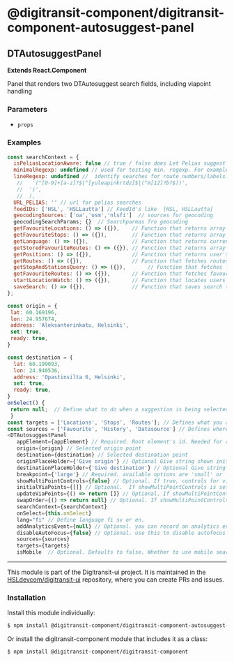 # @digitransit-component/digitransit-component-autosuggest-panel

<!-- Generated by documentation.js. Update this documentation by updating the source code. -->

## DTAutosuggestPanel

**Extends React.Component**

Panel that renders two DTAutosuggest search fields, including viapoint handling

### Parameters

-   `props`  

### Examples

```javascript
const searchContext = {
  isPeliasLocationAware: false // true / false does Let Pelias suggest based on current user location
  minimalRegexp: undefined // used for testing min. regexp. For example: new RegExp('.{2,}'),
  lineRegexp: undefined //  identify searches for route numbers/labels: bus | train | metro. For example: new RegExp(
   //   '(^[0-9]+[a-z]?$|^[yuleapinkrtdz]$|(^m[12]?b?$))',
   //  'i',
   //  ),
  URL_PELIAS: '' // url for pelias searches
  feedIDs: ['HSL', 'HSLLautta'] // FeedId's like  [HSL, HSLLautta]
  geocodingSources: ['oa','osm','nlsfi']  // sources for geocoding
  geocodingSearchParams; {}  // Searchparmas fro geocoding
  getFavouriteLocations: () => ({}),    // Function that returns array of favourite locations.
  getFavouriteStops: () => ({}),        // Function that returns array of favourite stops.
  getLanguage: () => ({}),              // Function that returns current language.
  getStoredFavouriteRoutes: () => ({}), // Function that returns array of favourite routes.
  getPositions: () => ({}),             // Function that returns user's geolocation.
  getRoutes: () => ({}),                // Function that fetches routes from graphql API.
  getStopAndStationsQuery: () => ({}),       // Function that fetches favourite stops and stations from graphql API.
  getFavouriteRoutes: () => ({}),       // Function that fetches favourite routes from graphql API.
  startLocationWatch: () => ({}),       // Function that locates users geolocation.
  saveSearch: () => ({}),               // Function that saves search to old searches store.
};

const origin = {
 lat: 60.169196,
 lon: 24.957674,
 address: 'Aleksanterinkatu, Helsinki',
 set: true,
 ready: true,
}

const destination = {
  lat: 60.199093,
  lon: 24.940536,
  address: 'Opastinsilta 6, Helsinki',
  set: true,
  ready: true,
}
onSelect() {
 return null;  // Define what to do when a suggestion is being selected. None by default.
 }
const targets = ['Locations', 'Stops', 'Routes']; // Defines what you are searching. all available options are Locations, Stops, Routes, MapPosition and CurrentPosition. Leave empty to search all targets.
const sources = ['Favourite', 'History', 'Datasource'] // Defines where you are searching. all available are: Favourite, History (previously searched searches), and Datasource. Leave empty to use all sources.
<DTAutosuggestPanel
   appElement={appElement} // Required. Root element's id. Needed for react-modal component.
   origin={origin} // Selected origin point
   destination={destination} // Selected destination point
   originPlaceHolder={'Give origin'} // Optional Give string shown initially inside origin search field
   destinationPlaceHolder={'Give destination'} // Optional Give string shown initally inside destination search field
   breakpoint={'large'} // Required. available options are 'small' or 'large'. Large shows panel styles etc. meant for desktop and small shows panel styles etc meant for mobile.
   showMultiPointControls={false} // Optional. If true, controls for via points and reversing is being shown.
   initialViaPoints={[]} // Optional.  If showMultiPointControls is set to true, pass initial via points to the panel. Currently no default implementation is given.
   updateViaPoints={() => return []} // Optional. If showMultiPointControls is set to true, define how to update your via point list with this function. Currenlty no default implementation is given.
   swapOrder={() => return null} // Optional. If showMultiPointControls is set to true, define how to swap order of your points (origin, destination, viapoints). Currently no default implementation is given.
   searchContext={searchContext}
   onSelect={this.onSelect}
   lang="fi" // Define language fi sv or en.
   addAnalyticsEvent={null} // Optional. you can record an analytics event if you wish. if passed, component will pass an category, action, name parameters to addAnalyticsEvent
   disableAutoFocus={false} // Optional. use this to disable autofocus completely from DTAutosuggestPanel
   sources={sources}
   targets={targets}
   isMobile  // Optional. Defaults to false. Whether to use mobile search.
```

<!-- This file is automatically generated. Please don't edit it directly:
if you find an error, edit the source file (likely index.js), and re-run
./scripts/generate-readmes in the digitransit-component project. -->

---

This module is part of the Digitransit-ui project. It is maintained in the
[HSLdevcom/digitransit-ui](https://github.com/HSLdevcom/digitransit-ui) repository, where you can create
PRs and issues.

### Installation

Install this module individually:

```sh
$ npm install @digitransit-component/digitransit-component-autosuggest-panel
```

Or install the digitransit-component module that includes it as a class:

```sh
$ npm install @digitransit-component/digitransit-component
```
